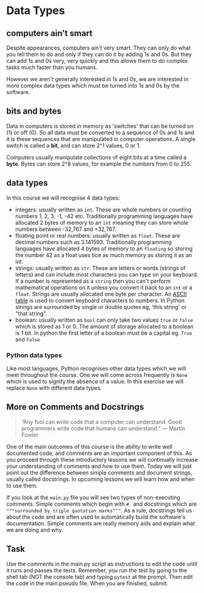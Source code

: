 # Data Types

## computers ain't smart

Despite appearances, computers ain't very smart. They can only do what you tell them to do and only if they can do it by adding 1s and 0s. But they can add 1s and 0s very, very quickly and this allows them to do complex tasks much faster than you humans.

However we aren't generally interested in 1s and 0s, we are interested in more complex data types which must be turned into 1s and 0s by the software.

## bits and bytes
Data in computers is stored in memory as 'switches' that can be turned on (1) or off (0). So all data must be converted to a sequence of 0s and 1s and it is these sequences that are manipulated in computer operations. A single switch is called a **bit**, and can store 2^1 values, 0 or 1.

Computers usually manipulate collections of eight bits at a time called a **byte**. Bytes can store 2^8 values, for example the numbers from 0 to 255.

## data types

In this course we will recognise 4 data types:
* integers: usually written as `int`. These are whole numbers or counting numbers 1, 2, 3, -1, -42 etc. Traditionally programming languages have allocated 2 bytes of memory to an `int` meaning they can store whole numbers between -32,767 and +32,767.
* floating point or real numbers: usually written as `float`. These are decimal numbers such as 3.141593. Traditionally programming languages have allocated 4 bytes of memory to an `floating` so storing the number 42 as a float uses tice as much memory as storing it as an int.
* strings: usually written as `str`. These are letters or words (strings of letters) and can include most characters you can type on your keyboard. If a number is represented as a `string` then you can't perform mathematical operations on it unless you convert it back to an `int` or a `float`. Strings are usually allocated one byte per character. An [ASCII table](//http://www.asciitable.com/) is used to convert keyboard characters to numbers. In Python strings are surrounded by single or double quotes eg, 'this string' or "that string".
* boolean: usually written as `bool` can only take two values `true` or `false` which is stored as 1 or 0. The amount of storage allocated to a boolean is 1 bit. In python the first letter of a boolean must be a capital eg. `True` and `False`
 

### Python data types
Like most languages, Python recognises other data types which we will meet throughout the course. One we will come across frequently is `None` which is used to signify the absence of a value. In this exercise we will replace `None` with different data types.

## More on Comments and Docstrings

> “Any fool can write code that a computer can understand. Good programmers write code that humans can understand.”
― Martin Fowler

One of the main outcomes of this course is the ability to write well documented code, and comments are an important component of this. As you proceed through these introductory lessons we will continually increase your understanding of comments and how to use them. Today we will just point out the difference between simple comments and document strings, usually called docstrings. In upcoming lessons we will learn how and when to use them.

If you look at the `main.py` file you will see two types of non-executing comments. Simple comments which begin with `# ` and docstrings which are `"""surrounded by triple quotation marks"""`. As a rule, docstrings tell us about the code and are often used to automatically build the software's documentation. Simple comments are really memory aids and explain what we are doing and why.

## Task

Use the comments in the main.py script as instructions to edit the code until it runs and passes the tests. Remember, you run the test by going to the shell tab (NOT the console tab) and typing `pytest` at the prompt. Then edit the code in the main.pseudo file. When you are finished, submit.
